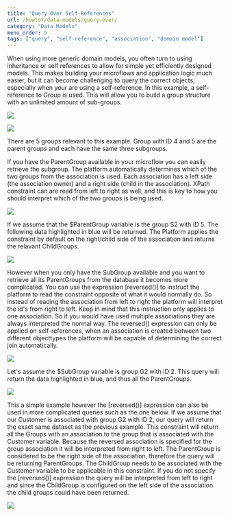```yaml
---
title: "Query Over Self-References"
url: /howto7/data-models/query-over/
category: "Data Models"
menu_order: 5
tags: ["query", "self-reference", "association", "domain model"]
---
```


When using more generic domain models, you often turn to using inheritance or self references to allow for simple yet efficiently designed models. This makes building your microflows and application logic much easier, but it can become challenging to query the correct objects; especially when your are using a self-reference. In this example, a self-reference to Group is used. This will allow you to build a group structure with an unlimited amount of sub-groups.

![](/attachments/howto7/data-models/query-over/18581640.png)

![](/attachments/howto7/data-models/query-over/18581639.png)

There are 5 groups relevant to this example. Group with ID 4 and 5 are the parent groups and each have the same three subgroups. 

If you have the ParentGroup available in your microflow you can easily retrieve the subgroup. The platform automatically determines which of the two groups from the association is used. Each association has a left side (the association owner) and a right side (child in the association). XPath constraint can are read from left to right as well, and this is key to how you should interpret which of the two groups is being used.  

![](/attachments/howto7/data-models/query-over/18581638.png)

If we assume that the $ParentGroup variable is the group S2 with ID 5\. The following data highlighted in blue will be returned. The Platform applies the constraint by default on the right/child side of the association and returns the relavant ChildGroups.

![](/attachments/howto7/data-models/query-over/18581637.png)

However when you only have the SubGroup available and you want to retrieve all its ParentGroups from the database it becomes more complicated. You can use the expression [reversed()] to instruct the platform to read the constraint opposite of what it would normally do. So instead of reading the association from left to right the platform will interpret the id's from right to left. Keep in mind that this instruction only applies to one association. So if you would have used multiple associations they are always interpreted the normal way. 
The reversed() expression can only be applied on self-references, when an association is created between two different objecttypes the platform will be capable of determining the correct join automatically.

![](/attachments/howto7/data-models/query-over/18581636.png)

Let's assume the $SubGroup variable is group G2 with ID 2\. This query will return the data highlighted in blue, and thus all the ParentGroups. 

![](/attachments/howto7/data-models/query-over/18581635.png)

This a simple example however the [reversed()] expression can also be used in more complicated queries such as the one below. If we assume that our Customer is associated with group G2 with ID 2, our query will return the exact same dataset as the previous example. 
This constraint will return all the Groups with an association to the group that is associated with the Customer variable. Because the reversed association is specified for the group association it will be interpreted from right to left. The ParentGroup is considered to be the right side of the association, therefore the query will be returning ParentGroups. The ChildGroup needs to be associated with the Customer variable to be applicable in this constraint. 
If you do not specify the [reversed()] expression the query will be interpreted from left to right and since the ChildGroup is configured on the left side of the association the child groups could have been returned.  

![](/attachments/howto7/data-models/query-over/18581634.png)


